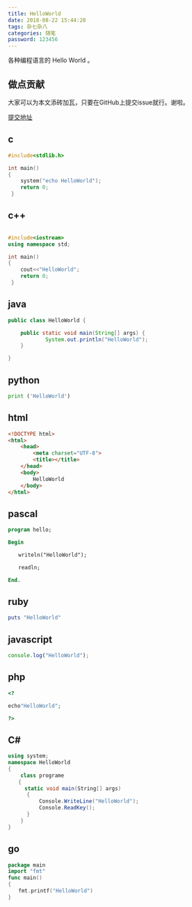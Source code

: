```yaml
---
title: HelloWorld
date: 2018-08-22 15:44:28
tags: 杂七杂八
categories: 随笔
password: 123456
---
```

各种编程语言的 Hello World 。
<!-- more -->

## 做点贡献

大家可以为本文添砖加瓦，只要在GitHub上提交issue就行。谢啦。

[提交地址](https://github.com/FormatToday/FormatToday.github.io/issues/1)

## c
```c
#include<stdlib.h>

int main()
{
    system("echo HelloWorld");
    return 0;
 }

```

## c++

```c++

#include<iostream>
using namespace std;

int main()
{
    cout<<"HelloWorld";
    return 0;
 }
```

## java

```java
public class HelloWorld {

    public static void main(String[] args) {
            System.out.println("HelloWorld");
    }

}
```

## python

```python
print ('HelloWorld')
```

## html

```html
<!DOCTYPE html>
<html>
    <head>
        <meta charset="UTF-8">
        <title></title>
    </head>
    <body>
        HelloWorld
    </body>
</html>
```

## pascal

```pascal
program hello;

Begin

　　writeln("HelloWorld");

　　readln;

End.
```
## ruby

```ruby
puts "HelloWorld"
```

## javascript

```javascript
console.log("HelloWorld");
```

## php

```php
<?

echo"HelloWorld";

?>
```

## C\#

```c#
using system;
namespace HelloWorld
{
	class programe
　　{
　　	static void main(String[] args)
      {
          Console.WriteLine("HelloWorld");
          Console.ReadKey();
      }
	}
}

```

## go

```go
package main
import "fmt"
func main()
{
　　fmt.printf("HelloWorld")
}
```